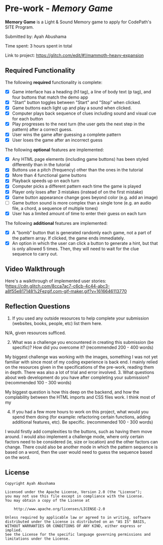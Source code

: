 # Pre-work - *Memory Game*

**Memory Game** is a Light & Sound Memory game to apply for CodePath's SITE Program. 

Submitted by: Ayah Abushama

Time spent: 3 hours spent in total

Link to project: https://glitch.com/edit/#!/mammoth-heavy-expansion

## Required Functionality

The following **required** functionality is complete:

* [x] Game interface has a heading (h1 tag), a line of body text (p tag), and four buttons that match the demo app
* [x] "Start" button toggles between "Start" and "Stop" when clicked. 
* [x] Game buttons each light up and play a sound when clicked. 
* [x] Computer plays back sequence of clues including sound and visual cue for each button
* [x] Play progresses to the next turn (the user gets the next step in the pattern) after a correct guess. 
* [x] User wins the game after guessing a complete pattern
* [x] User loses the game after an incorrect guess

The following **optional** features are implemented:

* [x] Any HTML page elements (including game buttons) has been styled differently than in the tutorial
* [x] Buttons use a pitch (frequency) other than the ones in the tutorial
* [x] More than 4 functional game buttons
* [x] Playback speeds up on each turn
* [x] Computer picks a different pattern each time the game is played
* [x] Player only loses after 3 mistakes (instead of on the first mistake)
* [x] Game button appearance change goes beyond color (e.g. add an image)
* [ ] Game button sound is more complex than a single tone (e.g. an audio file, a chord, a sequence of multiple tones)
* [x] User has a limited amount of time to enter their guess on each turn

The following **additional** features are implemented:
* [x] A "bomb" button that is generated randomly each game, not a part of the pattern array. If clicked, the game ends immediately.
* [x] An option in which the user can click a button to generate a hint, but that is only allowed 5 times. Then, they will need to wait for the clue sequence to carry out.
## Video Walkthrough

Here's a walkthrough of implemented user stories:
!https://cdn.glitch.com/8cca7ac7-c6cb-4c44-abc3-a8f55e817148%2Fezgif.com-gif-maker.gif?v=1616646113770


## Reflection Questions
1. If you used any outside resources to help complete your submission (websites, books, people, etc) list them here. 

N/A, given resources sufficed.

2. What was a challenge you encountered in creating this submission (be specific)? How did you overcome it? (recommended 200 - 400 words) 

My biggest challenge was working with the images, something I was not yet familiar with since most of my coding experience is back end. I mainly relied on the resources given in the specifications of the pre-work, reading them in depth. There was also a lot of trial and error involved.
3. What questions about web development do you have after completing your submission? (recommended 100 - 300 words) 

My biggest question is how this deep on the backend, and how the complability between the HTML imports and CSS files work. I think most of my 

4. If you had a few more hours to work on this project, what would you spend them doing (for example: refactoring certain functions, adding additional features, etc). Be specific. (recommended 100 - 300 words) 

I would firstly add complexities to the buttons, such as having them move around. I would also implement a challenge mode, where only certain factors need to be considered (ie, size or location) and the other factors can change. There could also be another mode in which the pattern sequence is based on a word, then the user would need to guess the sequence based on the word.

## License

    Copyright Ayah Abushama

    Licensed under the Apache License, Version 2.0 (the "License");
    you may not use this file except in compliance with the License.
    You may obtain a copy of the License at

        http://www.apache.org/licenses/LICENSE-2.0

    Unless required by applicable law or agreed to in writing, software
    distributed under the License is distributed on an "AS IS" BASIS,
    WITHOUT WARRANTIES OR CONDITIONS OF ANY KIND, either express or implied.
    See the License for the specific language governing permissions and
    limitations under the License.